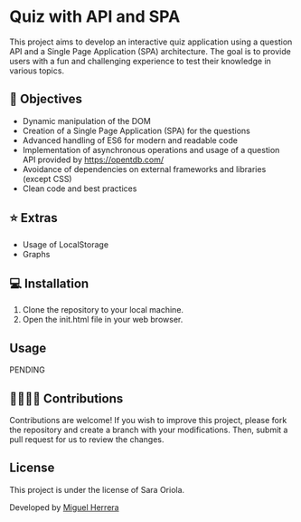 # Quiz with API and SPA

This project aims to develop an interactive quiz application using a question API and a Single Page Application (SPA) architecture. The goal is to provide users with a fun and challenging experience to test their knowledge in various topics.

## 🎯 Objectives

- Dynamic manipulation of the DOM
- Creation of a Single Page Application (SPA) for the questions
- Advanced handling of ES6 for modern and readable code
- Implementation of asynchronous operations and usage of a question API provided by https://opentdb.com/
- Avoidance of dependencies on external frameworks and libraries (except CSS)
- Clean code and best practices

## ⭐️ Extras

- Usage of LocalStorage
- Graphs

## 💻 Installation

1. Clone the repository to your local machine.
2. Open the init.html file in your web browser.

## Usage

PENDING

## 🫱🏽‍🫲🏼 Contributions

Contributions are welcome! If you wish to improve this project, please fork the repository and create a branch with your modifications. Then, submit a pull request for us to review the changes.

## License
This project is under the license of Sara Oriola.

Developed by [Miguel Herrera](https://github.com/saraoriola)

